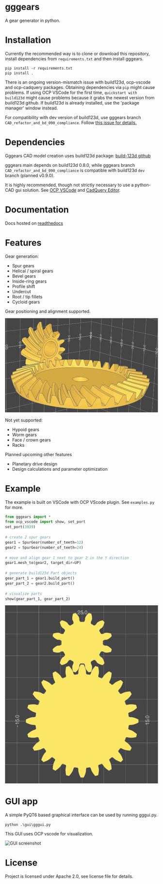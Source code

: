 # gggears
A gear generator in python.

# Installation
Currently the recommended way is to clone or download this repository, install dependencies from `requirements.txt` and then install gggears.

```
pip install -r requirements.txt
pip install .
```

There is an ongoing version-mismatch issue with build123d, ocp-vscode and ocp-cadquery packages. Obtaining dependencies via `pip` might cause problems. If using OCP VSCode for the first time, `quickstart with build123d` might cause problems because it grabs the newest version from build123d github. If build123d is already installed, use the 'package manager' window instead.

For compatibility with dev version of build123d, use gggears branch `CAD_refactor_and_bd_090_compliance`.
Follow [this issue for details.](https://github.com/gumyr/build123d/issues/866)

# Dependencies

Gggears CAD model creation uses build123d package: [build-123d github](https://github.com/gumyr/build123d)

gggears main depends on build123d 0.8.0, while gggears branch `CAD_refactor_and_bd_090_compliance` is compatible with build123d `dev` branch (planned v0.9.0).

It is highly recommended, though not strictly necessary to use a python-CAD gui solution.
See [OCP VSCode](https://github.com/bernhard-42/vscode-ocp-cad-viewer) and [CadQuery Editor](https://github.com/CadQuery/CQ-editor).


# Documentation
Docs hosted on [readthedocs](https://gggears.readthedocs.io/en/latest/)

# Features

Gear generation:
- Spur gears
- Helical / spiral gears
- Bevel gears
- Inside-ring gears
- Profile shift
- Undercut
- Root / tip fillets
- Cycloid gears

Gear positioning and alignment supported.

![Bevel Gear Example](misc/media/bevelspin3.gif)

Not yet supported:

- Hypoid gears
- Worm gears
- Face / crown gears
- Racks

Planned upcoming other features
- Planetary drive design
- Design calculations and parameter optimization

# Example
The example is built on VSCode with OCP VScode plugin.
See `examples.py` for more.
```python
from gggears import *
from ocp_vscode import show, set_port
set_port(3939)

# create 2 spur gears
gear1 = SpurGear(number_of_teeth=12)
gear2 = SpurGear(number_of_teeth=24)

# move and align gear 1 next to gear 2 in the Y direction
gear1.mesh_to(gear2, target_dir=UP)

# generate build123d Part objects
gear_part_1 = gear1.build_part()
gear_part_2 = gear2.build_part()

# visualize parts
show(gear_part_1, gear_part_2)
```

![Spur Gear Example](misc/media/spur_gear_example.png)

# GUI app
A simple PyQT6 based graphical interface can be used by running gggui.py.

```python .\gui\gggui.py```

This GUI uses OCP vscode for visualization.

![GUI screenshot](misc/media/gui_screenshot.png)

# License
Project is licensed under Apache 2.0, see license file for details.